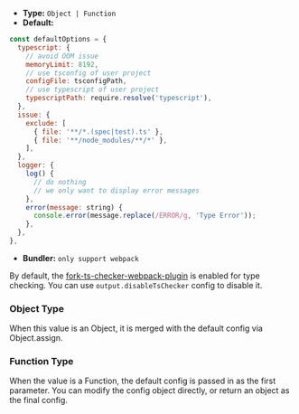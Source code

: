 - **Type:** `Object | Function`
- **Default:**

```js
const defaultOptions = {
  typescript: {
    // avoid OOM issue
    memoryLimit: 8192,
    // use tsconfig of user project
    configFile: tsconfigPath,
    // use typescript of user project
    typescriptPath: require.resolve('typescript'),
  },
  issue: {
    exclude: [
      { file: '**/*.(spec|test).ts' },
      { file: '**/node_modules/**/*' },
    ],
  },
  logger: {
    log() {
      // do nothing
      // we only want to display error messages
    },
    error(message: string) {
      console.error(message.replace(/ERROR/g, 'Type Error'));
    },
  },
},
```

- **Bundler:** `only support webpack`

By default, the [fork-ts-checker-webpack-plugin](https://github.com/TypeStrong/fork-ts-checker-webpack-plugin) is enabled for type checking. You can use `output.disableTsChecker` config to disable it.

### Object Type

When this value is an Object, it is merged with the default config via Object.assign.

### Function Type

When the value is a Function, the default config is passed in as the first parameter. You can modify the config object directly, or return an object as the final config.
